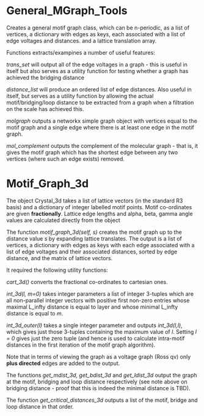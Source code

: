 
# General_MGraph_Tools
Creates a general  motif graph class, which can be n-periodic, as a list of vertices, a dictionary with edges as keys, each associated with a list of edge voltages and distances. and a lattice translation array.

Functions extracts/exampines a number of useful features:

*trans_set* will output all of the edge voltages in a graph - this is useful in itself but also serves as a utility function for testing whether a graph has achieved the bridging distance

*distance_list* will produce an ordered list of edge distances. Also useful in itself, but serves as a utility function by allowing the actual motif/bridging/loop distance to be extracted from a graph when a filtration on the scale has achieved this.

*molgraph* outputs a networkx simple graph object with vertices equal to the motif graph and a single edge where there is at least one edge in the motif graph. 

*mol_complement* outputs the complement of the molecular graph - that is, it gives the motif graph which has the shortest edge between any two vertices (where such an edge exists) removed.

# Motif_Graph_3d
The object Crystal_3d takes a list of lattice vectors (in the standard R3 basis) and a dictionary of integer labelled motif points. Motif co-ordinates are given **fractionally**. Lattice edge lengths and alpha, beta, gamma angle values are calculated directly from the object

The function *motif_graph_3d(self, s)* creates the motif graph up to the distance value *s* by expanding lattice translates. The output is a list of vertices, a dictionary with edges as keys with each edge associated with a list of edge voltages and their associated distances, sorted by edge distance, and the matrix of lattice vectors. 

It required the following utility functions:

*cart_3d()* converts the fractional co-ordinates to cartesian ones. 

*int_3d(l, m=0)* takes integer parameters a list of integer 3-tuples  which are all non-parallel integer vectors with positive first non-zero entries whose       maximal L_infty distance is equal to layer and whose minimal L_infty distance is equal to *m*. 

*int_3d_outer(l)* takes a single integer parameter and outputs *int_3d(l,l)*, which gives just those 3-tuples containing the maximum value of *l*. Setting *l = 0* gives just the zero tuple (and hence is used to calculate intra-motif distances in the first iteration of the motif graph algorithm). 

Note that in terms of viewing the graph as a voltage graph (Ross qv) only **plus directed** edges are added to the output. 

The functions *get_mdist_3d, get_bdist_3d* and *get_ldist_3d* output the graph at the motif, bridging and loop distance respectively (see note above on bridging distance - proof that this is indeed the minimal distance is TBD). 

The function *get_critical_distances_3d* outputs a list of the motif, bridge and loop distance in that order. 



